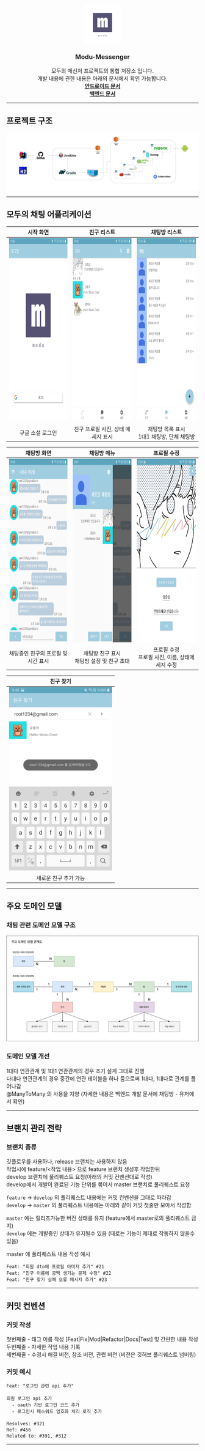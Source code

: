 <!-- PROJECT LOGO -->
<br />
<div align="center">
  <img src="./images/modu_icon.png" alt="Logo" width="100" height="100">
  <h3 align="center">Modu-Messenger</h3>

  <p align="center">
    모두의 메신저 프로젝트의 통합 저장소 입니다.<br>
    개발 내용에 관한 내용은 아래의 문서에서 확인 가능합니다.<br>
    <a href="./android/ModuMessenger/README.md"><strong>안드로이드 문서</strong></a><br>
    <a href="./backend/ModuMessenger/README.md"><strong>백엔드 문서</strong></a><br>
  </p>
</div>

---

## 프로젝트 구조
![architecture](./images/architecture.jpg)

---

## 모두의 채팅 어플리케이션

| 시작 화면 | 친구 리스트 | 채팅방 리스트 |
| :--------: | :--------: | :--------: |
|<img src="images/start.jpg" width="270" height="480">|<img src="images/friends_list.jpg" width="270" height="480">| <img src="images/chat_room_list.jpg" width="270" height="480"> |
| 구글 소셜 로그인 | 친구 프로필 사진, 상태 메세지 표시 | 채팅방 목록 표시<br> 1대1 채팅방, 단체 채팅방 |

| 채팅방 화면 | 채팅방 메뉴 | 프로필 수정 |
| :--------: | :--------: | :--------: |
|<img src="images/chat_room.jpg" width="270" height="480">|<img src="images/chat_side_menu.jpg" width="270" height="480">| <img src="images/profile_edit.jpg" width="270" height="480"> |
| 채팅중인 친구의 프로필 및 시간 표시 | 채팅방 친구 표시<br>채팅방 설정 및 친구 초대 | 프로필 수정<br>프로필 사진, 이름, 상태메세지 수정 |

| 친구 찾기 |
| :--------: |
|<img src="images/friends_search.jpg" width="270" height="480">|
| 새로운 친구 추가 가능 |

---

## 주요 도메인 모델

### 채팅 관련 도메인 모델 구조

![architecture](./images/domain_model.jpg)

### 도메인 모델 개선

1대다 연관관계 및 1대1 연관관계의 경우 초기 설계 그대로 진행   
다대다 연관관계의 경우 중간에 연관 테이블을 하나 둠으로써 1대다, 1대다로 관계를 풀어나감   
@ManyToMany 의 사용을 지양 (자세한 내용은 백엔드 개발 문서에 채팅방 - 유저에서 확인)   

---

## 브랜치 관리 전략

### 브랜치 종류

깃플로우를 사용하나, release 브랜치는 사용하지 않음  
작업시에 feature/<작업 내용> 으로 feature 브랜치 생성후 작업한뒤  
develop 브랜치에 풀리퀘스트 요청(아래의 커밋 컨벤션대로 작성)  
develop에서 개발이 완료된 기능 단위를 묶어서 master 브랜치로 풀리퀘스트 요청  

`feature` -> `develop` 의 풀리퀘스트 내용에는 커밋 컨벤션을 그대로 따라감  
`develop` -> `master` 의 풀리퀘스트 내용에는 아래와 같이 커밋 첫줄만 모아서 작성함  

`master` 에는 릴리즈가능한 버전 상태를 유지 (feature에서 master로의 풀리퀘스트 금지)  
`develop` 에는 개발중인 상태가 유지될수 있음 (때로는 기능이 제대로 작동하지 않을수 있음)  

master 에 풀리퀘스트 내용 작성 예시

```
Feat: "회원 dto에 프로필 아미지 추가" #21
Feat: "친구 이름에 공백 생기는 문제 수정" #22
Feat: "친구 찾기 실패 오류 메시지 추가" #23
```

---

## 커밋 컨벤션

### 커밋 작성

첫번째줄 - 태그 이름 작성 [Feat|Fix|Mod|Refactor|Docs|Test] 및 간랸한 내용 작성  
두번쨰줄 - 자세한 작업 내용 기록  
세번째줄 - 수정시 해결 버전, 참조 버전, 관련 버전 (버전은 깃허브 풀리퀘스트 넘버링)  

### 커밋 예시

```
Feat: "로그인 관련 api 추가"

회원 로그인 api 추가
  - oauth 기반 로그인 코드 추가
  - 로그인시 패스워드 암호화 처리 로직 추가

Resolves: #321
Ref: #456
Related to: #391, #312
```

---